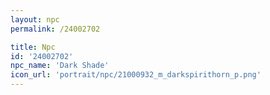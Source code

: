 ```yaml
---
layout: npc
permalink: /24002702

title: Npc
id: '24002702'
npc_name: 'Dark Shade'
icon_url: 'portrait/npc/21000932_m_darkspirithorn_p.png'
---
```

